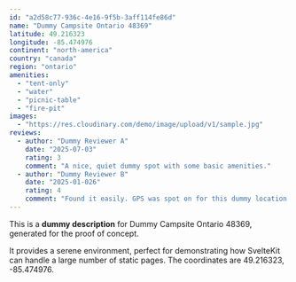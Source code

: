 ```yaml
---
id: "a2d58c77-936c-4e16-9f5b-3aff114fe86d"
name: "Dummy Campsite Ontario 48369"
latitude: 49.216323
longitude: -85.474976
continent: "north-america"
country: "canada"
region: "ontario"
amenities:
  - "tent-only"
  - "water"
  - "picnic-table"
  - "fire-pit"
images:
  - "https://res.cloudinary.com/demo/image/upload/v1/sample.jpg"
reviews:
  - author: "Dummy Reviewer A"
    date: "2025-07-03"
    rating: 3
    comment: "A nice, quiet dummy spot with some basic amenities."
  - author: "Dummy Reviewer B"
    date: "2025-01-026"
    rating: 4
    comment: "Found it easily. GPS was spot on for this dummy location."
---
```


This is a **dummy description** for Dummy Campsite Ontario 48369, generated for the proof of concept.

It provides a serene environment, perfect for demonstrating how SvelteKit can handle a large number of static pages. The coordinates are 49.216323, -85.474976.
